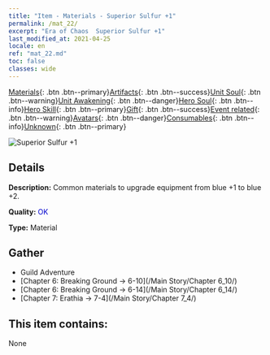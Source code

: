```yaml
---
title: "Item - Materials - Superior Sulfur +1"
permalink: /mat_22/
excerpt: "Era of Chaos  Superior Sulfur +1"
last_modified_at: 2021-04-25
locale: en
ref: "mat_22.md"
toc: false
classes: wide
---
```

 [Materials](/Items/){: .btn .btn--primary}[Artifacts](/Items/Artifacts/){: .btn .btn--success}[Unit Soul](/Items/UnitSoul/){: .btn .btn--warning}[Unit Awakening](/Items/UnitAwakening/){: .btn .btn--danger}[Hero Soul](/Items/HeroSoul/){: .btn .btn--info}[Hero Skill](/Items/HeroSkill/){: .btn .btn--primary}[Gift](/Items/Gift/){: .btn .btn--success}[Event related](/Items/Events/){: .btn .btn--warning}[Avatars](/Items/Avatars/){: .btn .btn--danger}[Consumables](/Items/Consumables/){: .btn .btn--info}[Unknown](/Items/Unknown/){: .btn .btn--primary}

 ![Superior Sulfur +1](/images/t/i_cailiao_liuhuang1.png)

## Details
 **Description:** Common materials to upgrade equipment from blue +1 to blue +2.

 **Quality:** <span style="color: #0000CD">OK</span>

 **Type:** Material

## Gather

*    Guild Adventure 
*    [Chapter 6: Breaking Ground -> 6-10](/Main Story/Chapter 6_10/) 
*    [Chapter 6: Breaking Ground -> 6-14](/Main Story/Chapter 6_14/) 
*    [Chapter 7: Erathia -> 7-4](/Main Story/Chapter 7_4/) 

## This item contains:

  None

